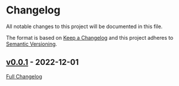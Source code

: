 <!-- markdownlint-disable MD024 -->
# Changelog

All notable changes to this project will be documented in this file.

The format is based on [Keep a Changelog](http://keepachangelog.com/en/1.0.0/) and this project adheres to [Semantic Versioning](http://semver.org).

## [v0.0.1](https://github.com/puppetlabs/puppet-lint-check_unsafe_interpolations/tree/v0.0.1) - 2022-12-01

[Full Changelog](https://github.com/puppetlabs/puppet-lint-check_unsafe_interpolations/compare/6fdffece89c70b016174b766d57ecf22064b20d2...v0.0.1)
